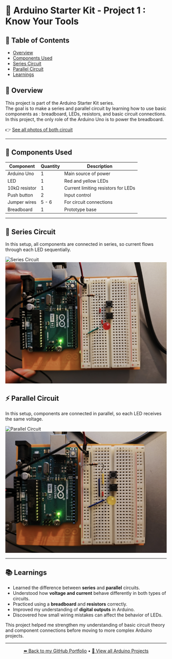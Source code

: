 # 🔌 Arduino Starter Kit - Project 1 : Know Your Tools

## 🧭 Table of Contents
- [Overview](#-overview)
- [Components Used](#-Components-used)
- [Series Circuit](#-series-circuit)
- [Parallel Circuit](#-parallel-circuit)
- [Learnings](#-learnings)

## 🧠 Overview
This project is part of the Arduino Starter Kit series.  
The goal is to make a series and parallel circuit by learning how to use basic components as : breadboard, LEDs, resistors, and basic circuit connections.
In this project, the only role of the Arduino Uno is to power the breadboard.

👉 [See all photos of both circuit](./images/)

---

## 🧰 Components Used
| Component | Quantity | Description |
|------------|-----------|-------------|
| Arduino Uno | 1 | Main source of power |
| LED | 1 | Red and yellow LEDs |
| 10kΩ resistor | 1 | Current limiting resistors for LEDs |
| Push button | 2 | Input control |
| Jumper wires | 5 - 6 | For circuit connections |
| Breadboard | 1 | Prototype base |

---

## 🔋 Series Circuit

In this setup, all components are connected in series, so current flows through each LED sequentially.

![Series Circuit](./series-circuit/series-diagram.png)
![Series circuit front view](./images/series_circuit/setup_front.jpg)

## ⚡ Parallel Circuit

In this setup, components are connected in parallel, so each LED receives the same voltage.

![Parallel Circuit](./parallel-circuit/parallel-diagram.png)
![Series circuit front view](./images/parallel_circuit/setup_front.jpg)

---

## 📚 Learnings

- Learned the difference between **series** and **parallel** circuits.
- Understood how **voltage and current** behave differently in both types of circuits.
- Practiced using a **breadboard** and **resistors** correctly.
- Improved my understanding of **digital outputs** in Arduino.
- Discovered how small wiring mistakes can affect the behavior of LEDs.

This project helped me strengthen my understanding of basic circuit theory and component connections before moving to more complex Arduino projects.

---

<p align="center">
  <a href="https://github.com/Siaibou">⬅️ Back to my GitHub Portfolio</a> •
  <a href="https://github.com/Siaibou/Electronics_ArduinoProject">🔌 View all Arduino Projects</a>
</p>
